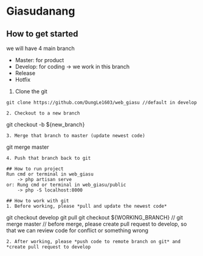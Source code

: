 # Giasudanang

## How to get started
we will have 4 main branch
- Master: for product
- Develop: for coding -> we work in this branch
- Release
- Hotfix
1. Clone the git
```
git clone https://github.com/DungLe1603/web_giasu //default in develop

2. Checkout to a new branch
```
git checkout -b ${new_branch}
```
3. Merge that branch to master (update newest code)
```
git merge master
```
4. Push that branch back to git

## How to run project
Run cmd or terminal in web_giasu 
	-> php artisan serve
or: Rung cmd or terminal in web_giasu/public
	-> php -S localhost:8000

## How to work with git
1. Before working, please *pull and update the newest code*
```
git checkout develop
git pull
git checkout ${WORKING_BRANCH}
// git merge master
// before merge, please create pull request to develop, so that we can review code for conflict or something wrong 
```
2. After working, please *push code to remote branch on git* and *create pull request to develop

